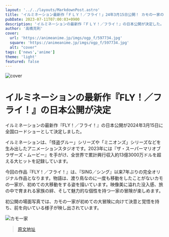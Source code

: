 ```yaml
---
layout: '../../layouts/MarkdownPost.astro'
title: 'イルミネーション最新作「ＦＬＹ！／フライ！」24年3月15日公開！ カモの一家の大移動を描く完全オリジナルストーリー'
pubDate: 2023-07-11T07:00:03+0900
description: 'イルミネーションの最新作『ＦＬＹ！／フライ！』の日本公開が決定した。2024年3月15日より全国ロードショーとなる。'
author: '高橋克則'
cover:
  url: 'https://animeanime.jp/imgs/ogp_f/597734.jpg'
  square: 'https://animeanime.jp/imgs/ogp_f/597734.jpg'
  alt: "cover"
tags: ['news','anime']
theme: 'light'
featured: false
---
```


![cover](https://animeanime.jp/imgs/ogp_f/597734.jpg)

# イルミネーションの最新作『FLY！／フライ！』の日本公開が決定

イルミネーションの最新作『FLY！／フライ！』の日本公開が2024年3月15日に全国ロードショーとして決定しました。

イルミネーションは、「怪盗グルー」シリーズや「ミニオンズ」シリーズなどを生み出したアニメーションスタジオです。2023年には『ザ・スーパーマリオブラザーズ・ムービー』を手がけ、全世界で累計興行収入約13億3000万ドルを超える大ヒットを記録しています。

今回の作品『FLY！／フライ！』は、『SING／シング』以来7年ぶりの完全オリジナル作品となります。物語は、渡り鳥なのに一度も移動をしたことがないカモの一家が、初めての大移動をする姿を描いています。映像美に溢れた没入感、旅の中で育まれる家族の絆、そして魅力的な個性を持つ一家の冒険が楽しめます。

初公開の場面写真では、カモの一家が初めての大冒険に向けて決意と覚悟を持ち、前を向いている様子が映し出されています。

![カモ一家](imgs/scene.jpg)

>[原文地址](https://animeanime.jp/article/2023/07/11/78512.html)  